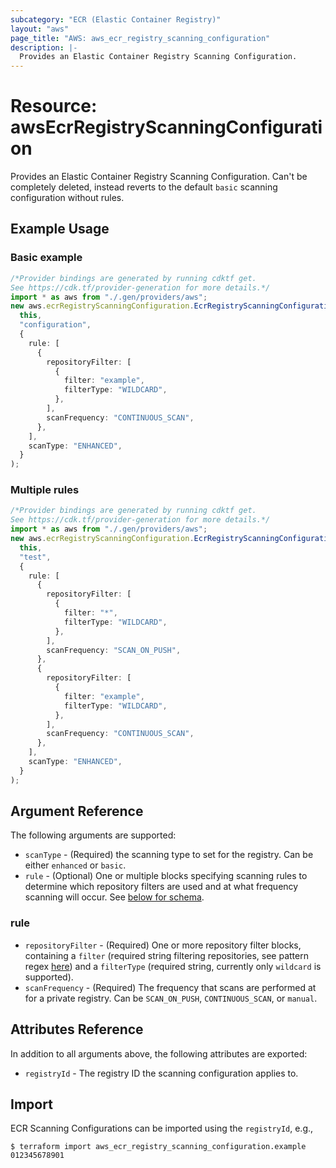 ```yaml
---
subcategory: "ECR (Elastic Container Registry)"
layout: "aws"
page_title: "AWS: aws_ecr_registry_scanning_configuration"
description: |-
  Provides an Elastic Container Registry Scanning Configuration.
---
```


# Resource: awsEcrRegistryScanningConfiguration

Provides an Elastic Container Registry Scanning Configuration. Can't be completely deleted, instead reverts to the default `basic` scanning configuration without rules.

## Example Usage

### Basic example

```typescript
/*Provider bindings are generated by running cdktf get.
See https://cdk.tf/provider-generation for more details.*/
import * as aws from "./.gen/providers/aws";
new aws.ecrRegistryScanningConfiguration.EcrRegistryScanningConfiguration(
  this,
  "configuration",
  {
    rule: [
      {
        repositoryFilter: [
          {
            filter: "example",
            filterType: "WILDCARD",
          },
        ],
        scanFrequency: "CONTINUOUS_SCAN",
      },
    ],
    scanType: "ENHANCED",
  }
);

```

### Multiple rules

```typescript
/*Provider bindings are generated by running cdktf get.
See https://cdk.tf/provider-generation for more details.*/
import * as aws from "./.gen/providers/aws";
new aws.ecrRegistryScanningConfiguration.EcrRegistryScanningConfiguration(
  this,
  "test",
  {
    rule: [
      {
        repositoryFilter: [
          {
            filter: "*",
            filterType: "WILDCARD",
          },
        ],
        scanFrequency: "SCAN_ON_PUSH",
      },
      {
        repositoryFilter: [
          {
            filter: "example",
            filterType: "WILDCARD",
          },
        ],
        scanFrequency: "CONTINUOUS_SCAN",
      },
    ],
    scanType: "ENHANCED",
  }
);

```

## Argument Reference

The following arguments are supported:

* `scanType` - (Required) the scanning type to set for the registry. Can be either `enhanced` or `basic`.
* `rule` - (Optional) One or multiple blocks specifying scanning rules to determine which repository filters are used and at what frequency scanning will occur. See [below for schema](#rule).

### rule

* `repositoryFilter` - (Required) One or more repository filter blocks, containing a `filter` (required string filtering repositories, see pattern regex [here](https://docs.aws.amazon.com/AmazonECR/latest/APIReference/API_ScanningRepositoryFilter.html)) and a `filterType` (required string, currently only `wildcard` is supported).
* `scanFrequency` - (Required) The frequency that scans are performed at for a private registry. Can be `SCAN_ON_PUSH`, `CONTINUOUS_SCAN`, or `manual`.

## Attributes Reference

In addition to all arguments above, the following attributes are exported:

* `registryId` - The registry ID the scanning configuration applies to.

## Import

ECR Scanning Configurations can be imported using the `registryId`, e.g.,

```console
$ terraform import aws_ecr_registry_scanning_configuration.example 012345678901
```
